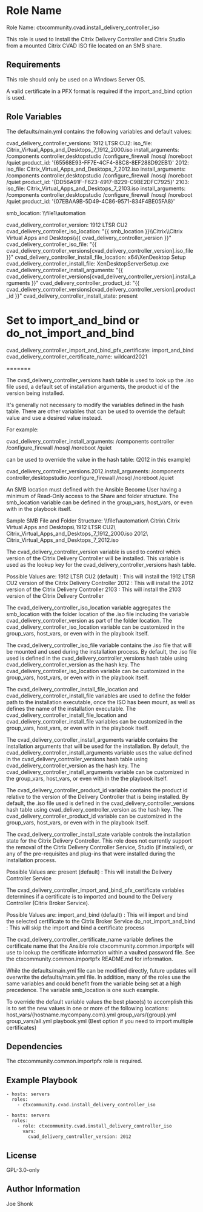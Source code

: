 Role Name
=========

Role Name: ctxcommunity.cvad.install_delivery_controller_iso

This role is used to Install the Citrix Delivery Controller and Citrix Studio
from a mounted Citrix CVAD ISO file located on an SMB share.

Requirements
------------

This role should only be used on a Windows Server OS.

A valid certificate in a PFX format is required if the import_and_bind option is used.

Role Variables
--------------

The defaults/main.yml contains the following variables and default values:

  cvad_delivery_controller_versions:
    1912 LTSR CU2:
      iso_file: Citrix_Virtual_Apps_and_Desktops_7_1912_2000.iso
      install_arguments: /components controller,desktopstudio /configure_firewall /nosql /noreboot /quiet
      product_id: '{65568E93-FF7E-4CF4-88C8-8EF288D92EB1}'
    2012:
      iso_file: Citrix_Virtual_Apps_and_Desktops_7_2012.iso
      install_arguments: /components controller,desktopstudio /configure_firewall /nosql /noreboot /quiet
      product_id: '{DD56A91F-F623-4917-B229-C9BE2DFC7925}'
    2103:
      iso_file: Citrix_Virtual_Apps_and_Desktops_7_2103.iso
      install_arguments: /components controller,desktopstudio /configure_firewall /nosql /noreboot /quiet
      product_id: '{07EBAA9B-5D49-4C86-9571-834F4BE05FA8}'

  smb_location: \\\\file1\\automation

  cvad_delivery_controller_version: 1912 LTSR CU2
  cvad_delivery_controller_iso_location: "{{ smb_location }}\\\\Citrix\\\\Citrix Virtual Apps and Desktops\\\\{{ cvad_delivery_controller_version }}"
  cvad_delivery_controller_iso_file: "{{ cvad_delivery_controller_versions[cvad_delivery_controller_version].iso_file }}"
  cvad_delivery_controller_install_file_location: x64\\XenDesktop Setup
  cvad_delivery_controller_install_file: XenDesktopServerSetup.exe
  cvad_delivery_controller_install_arguments: "{{ cvad_delivery_controller_versions[cvad_delivery_controller_version].install_arguments }}"
  cvad_delivery_controller_product_id: "{{ cvad_delivery_controller_versions[cvad_delivery_controller_version].product_id }}"
  cvad_delivery_controller_install_state: present

  # Set to import_and_bind or do_not_import_and_bind
  cvad_delivery_controller_import_and_bind_pfx_certificate: import_and_bind
  cvad_delivery_controller_certificate_name: wildcard2021

=======

The cvad_delivery_controller_versions hash table is used to look up the .iso file used, a default set of installation arguments,
the product id of the version being installed.

It's generally not necessary to modify the variables defined in the hash table. There are other variables that can be used to
override the default value and use a desired value instead.

For example:

  cvad_delivery_controller_install_arguments: /components controller /configure_firewall /nosql /noreboot /quiet

  can be used to override the value in the hash table:  (2012 in this example)

  cvad_delivery_controller_versions.2012.install_arguments: /components controller,desktopstudio /configure_firewall /nosql /noreboot /quiet

An SMB location must defined with the Ansible Become User having a minimum of Read-Only access to the Share and folder structure.
The smb_location variable can be defined in the group_vars, host_vars, or even with in the playbook itself.

Sample SMB File and Folder Structure:
  \\\\file1\\automation\\
      Citrix\\
          Citrix Virtual Apps and Desktops\\
              1912 LTSR CU2\\
                  Citrix_Virtual_Apps_and_Desktops_7_1912_2000.iso
              2012\\
                  Citrix_Virtual_Apps_and_Desktops_7_2012.iso

The cvad_delivery_controller_version variable is used to control which version of the Citrix Delivery Controller will be installed.
This variable is used as the lookup key for the cvad_delivery_controller_versions hash table.

Possible Values are:
  1912 LTSR CU2   (default) : This will install the 1912 LTSR CU2 version of the Citrix Delivery Controller
  2012                      : This will install the 2012 version of the Citrix Delivery Controller
  2103                      : This will install the 2103 version of the Citrix Delivery Controller

The cvad_delivery_controller_iso_location variable aggregates the smb_location with the folder location of the .iso file
including the variable cvad_delivery_controller_version as part of the folder location. The cvad_delivery_controller_iso_location
variable can be customized in the group_vars, host_vars, or even with in the playbook itself.

The cvad_delivery_controller_iso_file variable contains the .iso file that will be mounted and used during the installation process.
By default, the .iso file used is defined in the cvad_delivery_controller_versions hash table using cvad_delivery_controller_version
as the hash key. The cvad_delivery_controller_iso_location variable can be customized in the group_vars, host_vars, or even with in the
playbook itself.

The cvad_delivery_controller_install_file_location and cvad_delivery_controller_install_file variables are used to define the
folder path to the installation executable, once the ISO has been mount, as well as defines the name of the installation
executable. The cvad_delivery_controller_install_file_location and cvad_delivery_controller_install_file variables can be customized
in the group_vars, host_vars, or even with in the playbook itself.

The cvad_delivery_controller_install_arguments variable contains the installation arguments that will be used for the
installation. By default, the cvad_delivery_controller_install_arguments variable uses the value defined in the
cvad_delivery_controller_versions hash table using cvad_delivery_controller_version as the hash key.
The cvad_delivery_controller_install_arguments variable can be customized in the group_vars, host_vars, or even with in the
the playbook itself.

The cvad_delivery_controller_product_id variable contains the product id relative to the version of the Delivery Controller
that is being installed. By default, the .iso file used is defined in the cvad_delivery_controller_versions hash table using
cvad_delivery_controller_version as the hash key. The cvad_delivery_controller_product_id variable can be customized
in the group_vars, host_vars, or even with in the playbook itself.

The cvad_delivery_controller_install_state variable controls the installation state for the Citrix Delivery Controller.  This
role does not currently support the removal of the Citrix Delivery Controller Service, Studio (if installed), or any of the
pre-requisites and plug-ins that were installed during the installation process.

Possible Values are:
  present         (default) : This will install the Delivery Controller Service

The cvad_delivery_controller_import_and_bind_pfx_certificate variables determines if a certificate is to imported and bound
to the Delivery Controller (Citrix Broker Service).

Possible Values are:
  import_and_bind         (default) : This will import and bind the selected certificate to the Citrix Broker Service
  do_not_import_and_bind            : This will skip the import and bind a certificate process

The cvad_delivery_controller_certificate_name variable defines the certificate name that the Ansible role
ctxcommunity.common.importpfx will use to lookup the certificate information within a vaulted password file. See
the ctxcommunity.common.importpfx README.md for information.

While the defaults/main.yml file can be modified directly, future updates will
overwrite the defaults/main.yml file.  In addition, many of the roles use the same
variables and could benefit from the variable being set at a high precedence.
The variable smb_location is one such example.

To override the default variable values the best place(s) to accomplish this is
to set the new values in one or more of the following locations:
  host_vars/{hostname.mycompany.com}.yml
  group_vars/{group}.yml
  group_vars/all.yml
  playbook.yml (Best option if you need to import multiple certificates)

Dependencies
------------

The ctxcommunity.common.importpfx role is required.

Example Playbook
----------------

    - hosts: servers
      roles:
        - ctxcommunity.cvad.install_delivery_controller_iso

    - hosts: servers
      roles:
        - role: ctxcommunity.cvad.install_delivery_controller_iso
          vars:
            cvad_delivery_controller_version: 2012


License
-------

GPL-3.0-only

Author Information
------------------

Joe Shonk
